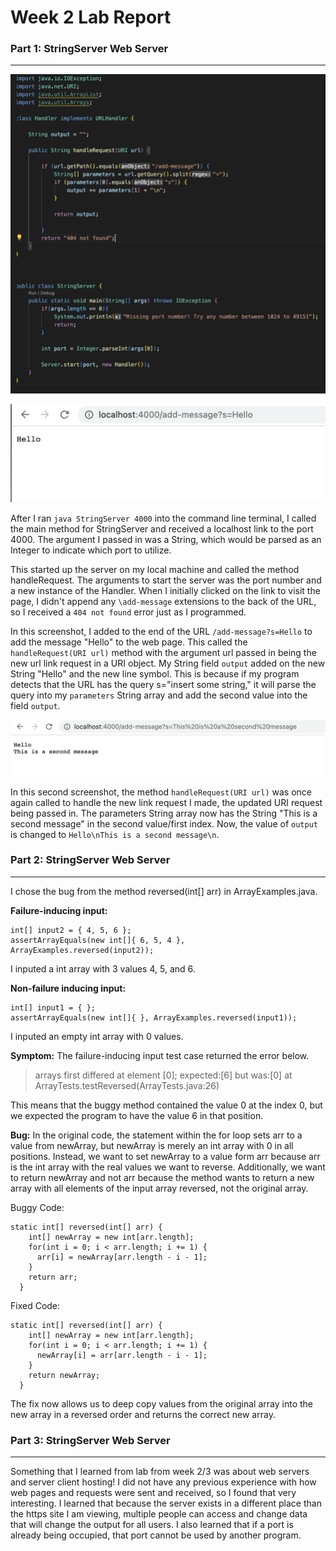 # Week 2 Lab Report

### Part 1: StringServer Web Server
---
![image](/stringservercode.png)

![image](/helloss.png)

After I ran `java StringServer 4000` into the command line terminal, I called the main method for StringServer and received a localhost link to the port 4000. The argument I passed in was a String, which would be parsed as an Integer to indicate which port to utilize. 

This started up the server on my local machine and called the method handleRequest. The arguments to start the server was the port number and a new instance of the Handler. When I initially clicked on the link to visit the page, I didn't append any `\add-message` extensions to the back of the URL, so I received a `404 not found` error just as I programmed. 

In this screenshot, I added to the end of the URL `/add-message?s=Hello` to add the message "Hello" to the web page. This called the `handleRequest(URI url)` method with the argument url passed in being the new url link request in a URI object. My String field `output` added on the new String "Hello" and the new line symbol. This is because if my program detects that the URL has the query s="insert some string," it will parse the query into my `parameters` String array and add the second value into the field `output`.


![image](/secondmsgss.png)

In this second screenshot, the method `handleRequest(URI url)` was once again called to handle the new link request I made, the updated URI request being passed in. The parameters String array now has the String "This is a second message" in the second value/first index. Now, the value of `output` is changed to `Hello\nThis is a second message\n`. 


### Part 2: StringServer Web Server
---

I chose the bug from the method reversed(int[] arr) in ArrayExamples.java. 

**Failure-inducing input:** 
```
int[] input2 = { 4, 5, 6 };
assertArrayEquals(new int[]{ 6, 5, 4 }, ArrayExamples.reversed(input2));
```
I inputed a int array with 3 values 4, 5, and 6. 

**Non-failure inducing input:**
```
int[] input1 = { };
assertArrayEquals(new int[]{ }, ArrayExamples.reversed(input1));
```
I inputed an empty int array with 0 values.

**Symptom:**
The failure-inducing input test case returned the error below.
> arrays first differed at element [0]; expected:[6] but was:[0] at ArrayTests.testReversed(ArrayTests.java:26)

This means that the buggy method contained the value 0 at the index 0, but we expected the program to have the value 6 in that position.

**Bug:** 
In the original code, the statement within the for loop sets arr to a value from newArray, but newArray is merely an int array with 0 in all positions. Instead, we want to set newArray to a value form arr because arr is the int array with the real values we want to reverse. Additionally, we want to return newArray and not arr because the method wants to return a new array with all elements of the input array reversed, not the original array. 

Buggy Code:

```
static int[] reversed(int[] arr) {
    int[] newArray = new int[arr.length];
    for(int i = 0; i < arr.length; i += 1) {
      arr[i] = newArray[arr.length - i - 1];
    }
    return arr;
  }
```

Fixed Code:
```
static int[] reversed(int[] arr) {
    int[] newArray = new int[arr.length];
    for(int i = 0; i < arr.length; i += 1) {
      newArray[i] = arr[arr.length - i - 1];
    }
    return newArray;
  }
```
The fix now allows us to deep copy values from the original array into the new array in a reversed order and returns the correct new array.




### Part 3: StringServer Web Server
---
Something that I learned from lab from week 2/3 was about web servers and server client hosting! I did not have any previous experience with how web pages and requests were sent and received, so I found that very interesting. I learned that because the server exists in a different place than the https site I am viewing, multiple people can access and change data that will change the output for all users. I also learned that if a port is already being occupied, that port cannot be used by another program. 





